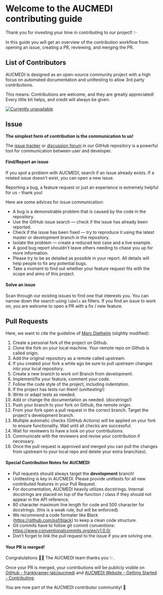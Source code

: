 # Welcome to the AUCMEDI contributing guide

Thank you for investing your time in contributing to our project! :sparkles:

In this guide you will get an overview of the contribution workflow from opening an issue, creating a PR, reviewing, and merging the PR.

## List of Contributors

AUCMEDI is designed as an open-source community project with a high focus on automated documentation and unittesting to allow 3rd party contributions.

This means: Contributions are welcome, and they are greatly appreciated!  
Every little bit helps, and credit will always be given.

<a href="https://github.com/frankkramer-lab/aucmedi/graphs/contributors">
<img
    src="https://contrib.rocks/image?repo=frankkramer-lab/aucmedi"
    alt="Currently unavailable"
    draggable="false"
    align="center">
</a>

## Issue

**The simplest form of contribution is the communication to us!**  

The [issue tracker](https://github.com/frankkramer-lab/aucmedi/issues) or [discussion forum](https://github.com/frankkramer-lab/aucmedi/discussions) in our GitHub repository is a powerful tool for communication between user and developer.  

#### Find/Report an issue

If you spot a problem with AUCMEDI, search if an issue already exists. If a related issue doesn't exist, you can open a new issue.

Reporting a bug, a feature request or just an experience is extremely helpful for us - thank you!

Here are some advices for issue communication:

- A bug is a demonstrable problem that is caused by the code in the repository.
- Use the GitHub issue search — check if the issue has already been reported.
- Check if the issue has been fixed — try to reproduce it using the latest master or development branch in the repository.
- Isolate the problem — create a reduced test case and a live example.
- A good bug report shouldn't leave others needing to chase you up for more information.
- Please try to be as detailed as possible in your report. All details will help people to fix any potential bugs.
- Take a moment to find out whether your feature request fits with the scope and aims of this project.

#### Solve an issue

Scan through our existing issues to find one that interests you. You can narrow down the search using `labels` as filters. If you find an issue to work on, you are welcome to open a PR with a fix / new feature.

## Pull Requests

Here, we want to cite the guideline of [Marc Diethelm](https://gist.github.com/MarcDiethelm/7303312) (slightly modified):

1) Create a personal fork of the project on Github.  
2) Clone the fork on your local machine. Your remote repo on Github is called origin.  
3) Add the original repository as a remote called upstream.  
4) If you created your fork a while ago be sure to pull upstream changes into your local repository.  
5) Create a new branch to work on! Branch from development.  
6) Implement/fix your feature, comment your code.  
7) Follow the code style of the project, including indentation.  
8) If the project has tests run them! (unittesting!)  
9) Write or adapt tests as needed.  
10) Add or change the documentation as needed. (docstrings!)  
11) Push your branch to your fork on Github, the remote origin.  
12) From your fork open a pull request in the correct branch. Target the project's development branch.  
13) Multiple automatic checks (GitHub Actions) will be applied on your fork to ensure functionality. Wait until all checks are successful.    
14) Wait for reviewers to have a look on your contributions.  
15) Communicate with the reviewers and revise your contribution if necessary.  
16) Once the pull request is approved and merged you can pull the changes from upstream to your local repo and delete your extra branch(es).  

#### Special Contribution Notes for AUCMEDI

- Pull requests should always target the **development** branch!
- Unittesting is key in AUCMEDI. Please provide unittests for all new contributed features in your Pull Request.
- For documentation, AUCMEDI heavily utilizes docstrings. Internal docstrings are placed on top of the function / class if they should not appear in the API reference.
- 80 character maximum line length for code and 500 character for docstrings. (this is a weak rule, but will be enforced).
- We recommend a code formater like Black (https://github.com/psf/black) to keep a clean code structure.
- Git commits have to follow git commit conventions: https://www.conventionalcommits.org/en/v1.0.0/
- Don't forget to link the pull request to the issue if you are solving one.

#### Your PR is merged!

Congratulations :tada::tada: The AUCMEDI team thanks you :sparkles:.

Once your PR is merged, your contributions will be publicly visible on [GitHub - frankkramer-lab/aucmedi](https://github.com/frankkramer-lab/aucmedi) and [AUCMEDI Website - Getting Started - Contributing](https://frankkramer-lab.github.io/aucmedi/getstarted/contribution/).

You are now part of the AUCMEDI contributor community!  :tada:
